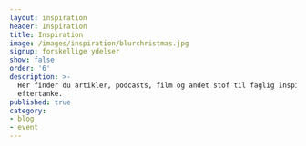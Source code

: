 ```yaml
---
layout: inspiration
header: Inspiration
title: Inspiration
image: /images/inspiration/blurchristmas.jpg
signup: forskellige ydelser
show: false
order: '6'
description: >-
  Her finder du artikler, podcasts, film og andet stof til faglig inspiration og
  eftertanke.
published: true
category:
- blog
- event
---
```

